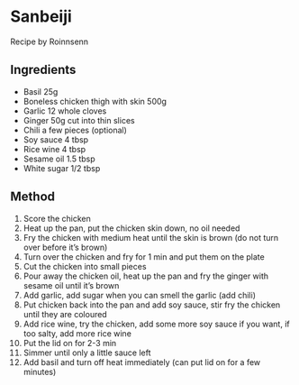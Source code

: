 # Sanbeiji

Recipe by Roinnsenn

## Ingredients

- Basil 25g
- Boneless chicken thigh with skin 500g
- Garlic 12 whole cloves
- Ginger 50g cut into thin slices
- Chili a few pieces (optional)
- Soy sauce 4 tbsp
- Rice wine 4 tbsp
- Sesame oil 1.5 tbsp
- White sugar 1/2 tbsp

## Method

1. Score the chicken
2. Heat up the pan, put the chicken skin down, no oil needed
3. Fry the chicken with medium heat until the skin is brown (do not turn over before it’s brown)
4. Turn over the chicken and fry for 1 min and put them on the plate
5. Cut the chicken into small pieces
6. Pour away the chicken oil, heat up the pan and fry the ginger with sesame oil until it’s brown
7. Add garlic, add sugar when you can smell the garlic (add chili)
8. Put chicken back into the pan and add soy sauce, stir fry the chicken until they are coloured
9. Add rice wine, try the chicken, add some more soy sauce if you want, if too salty, add more rice wine
10. Put the lid on for 2-3 min
11. Simmer until only a little sauce left
12. Add basil and turn off heat immediately (can put lid on for a few minutes)





